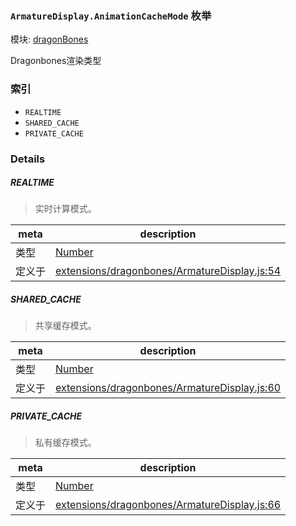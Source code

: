 ### `ArmatureDisplay.AnimationCacheMode` 枚举



模块: [dragonBones](../modules/dragonBones.md)


Dragonbones渲染类型


### 索引
  - `REALTIME`
  - `SHARED_CACHE`
  - `PRIVATE_CACHE`

### Details


##### REALTIME

> 实时计算模式。

| meta | description |
|------|-------------|
| 类型 | <a href="https://developer.mozilla.org/en/JavaScript/Reference/Global_Objects/Number" class="crosslink external" target="_blank">Number</a> |
| 定义于 | [extensions/dragonbones/ArmatureDisplay.js:54](https://github.com/cocos-creator/engine/blob/b4415d3f111db35eb92e588d63bcb560003ea469/extensions/dragonbones/ArmatureDisplay.js#L54) |



##### SHARED_CACHE

> 共享缓存模式。

| meta | description |
|------|-------------|
| 类型 | <a href="https://developer.mozilla.org/en/JavaScript/Reference/Global_Objects/Number" class="crosslink external" target="_blank">Number</a> |
| 定义于 | [extensions/dragonbones/ArmatureDisplay.js:60](https://github.com/cocos-creator/engine/blob/b4415d3f111db35eb92e588d63bcb560003ea469/extensions/dragonbones/ArmatureDisplay.js#L60) |



##### PRIVATE_CACHE

> 私有缓存模式。

| meta | description |
|------|-------------|
| 类型 | <a href="https://developer.mozilla.org/en/JavaScript/Reference/Global_Objects/Number" class="crosslink external" target="_blank">Number</a> |
| 定义于 | [extensions/dragonbones/ArmatureDisplay.js:66](https://github.com/cocos-creator/engine/blob/b4415d3f111db35eb92e588d63bcb560003ea469/extensions/dragonbones/ArmatureDisplay.js#L66) |


